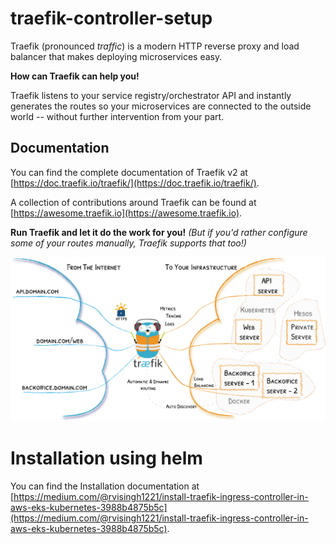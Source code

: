 # traefik-controller-setup
Traefik (pronounced _traffic_) is a modern HTTP reverse proxy and load balancer that makes deploying microservices easy.

**How can Traefik can help you!**

Traefik listens to your service registry/orchestrator API and instantly generates the routes so your microservices are connected to the outside world -- without further intervention from your part. 
## Documentation

You can find the complete documentation of Traefik v2 at [https://doc.traefik.io/traefik/](https://doc.traefik.io/traefik/).

A collection of contributions around Traefik can be found at [https://awesome.traefik.io](https://awesome.traefik.io).

**Run Traefik and let it do the work for you!** 
_(But if you'd rather configure some of your routes manually, Traefik supports that too!)_

![Architecture](docs/traefik-architecture.png)

# Installation using helm

You can find the Installation documentation at [https://medium.com/@rvisingh1221/install-traefik-ingress-controller-in-aws-eks-kubernetes-3988b4875b5c](https://medium.com/@rvisingh1221/install-traefik-ingress-controller-in-aws-eks-kubernetes-3988b4875b5c).
